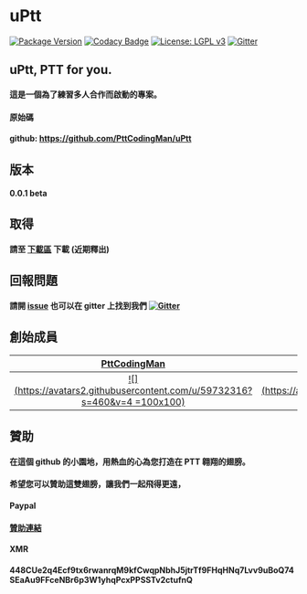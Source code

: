 # uPtt
[![Package Version](https://img.shields.io/pypi/v/uPTT.svg)](https://pypi.org/project/uPTT/)
[![Codacy Badge](https://api.codacy.com/project/badge/grade/4da1e92c94f2492588c20f8a8860383b)](https://www.codacy.com/app/Truth0906/uPTT)
[![License: LGPL v3](https://img.shields.io/badge/License-LGPL%20v3-blue.svg)](https://www.gnu.org/licenses/lgpl-3.0)
[![Gitter](https://badges.gitter.im/PTTPostman/PTTPostman.svg)](https://gitter.im/PTTPostman/PTTPostman?utm_source=badge&utm_medium=badge&utm_campaign=pr-badge)

## uPtt, PTT for you.
#### 這是一個為了練習多人合作而啟動的專案。
#### 原始碼
#### github: https://github.com/PttCodingMan/uPtt

## 版本
#### 0.0.1 beta

## 取得
#### 請至 [下載區](https://github.com/Truth0906/PTTPostman/releases) 下載 (近期釋出)

## 回報問題
#### 請開 [issue](https://github.com/Truth0906/PTTPostman/issues) 也可以在 gitter 上找到我們 [![Gitter](https://badges.gitter.im/PTTPostman/PTTPostman.svg)](https://gitter.im/PTTPostman/PTTPostman?utm_source=badge&utm_medium=badge&utm_campaign=pr-badge)

## 創始成員
| <a href="https://github.com/PttCodingMan" target="_blank">**PttCodingMan**</a> | <a href="https://github.com/mobi76" target="_blank">**mobi76**</a> | <a href="https://github.com/amber076" target="_blank">**amber076**</a> |
| :---: |:---:| :---:|
| [![](https://avatars2.githubusercontent.com/u/59732316?s=460&v=4 =100x100)](https://github.com/PttCodingMan)    | [![](https://avatars1.githubusercontent.com/u/13342737?s=460&v=4 =100x100)](https://github.com/mobi76) | [![](https://avatars0.githubusercontent.com/u/59656236?s=460&v=4 =100x100)](https://github.com/amber076) |


## 贊助
#### 在這個 github 的小園地，用熱血的心為您打造在 PTT 翱翔的翅膀。
#### 希望您可以贊助這雙翅膀，讓我們一起飛得更遠，
####
#### Paypal
#### [贊助連結](http://paypal.me/CodingMan)
####
#### XMR
#### 448CUe2q4Ecf9tx6rwanrqM9kfCwqpNbhJ5jtrTf9FHqHNq7Lvv9uBoQ74SEaAu9FFceNBr6p3W1yhqPcxPPSSTv2ctufnQ
